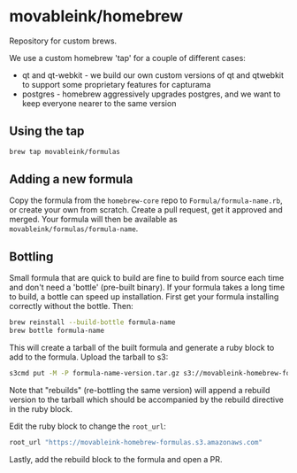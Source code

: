 # movableink/homebrew

Repository for custom brews.

We use a custom homebrew 'tap' for a couple of different cases:

* qt and qt-webkit - we build our own custom versions of qt and qtwebkit to support some proprietary features for capturama
* postgres - homebrew aggressively upgrades postgres, and we want to keep everyone nearer to the same version

## Using the tap

```bash
brew tap movableink/formulas
```

## Adding a new formula

Copy the formula from the `homebrew-core` repo to `Formula/formula-name.rb`, or create your own from scratch. Create a pull request, get it approved and merged. Your formula will then be available as `movableink/formulas/formula-name`.

## Bottling

Small formula that are quick to build are fine to build from source each time and don't need a 'bottle' (pre-built binary). If your formula takes a long time to build, a bottle can speed up installation. First get your formula installing correctly without the bottle. Then:

```bash
brew reinstall --build-bottle formula-name
brew bottle formula-name
```

This will create a tarball of the built formula and generate a ruby block to add to the formula. Upload the tarball to s3:

```bash
s3cmd put -M -P formula-name-version.tar.gz s3://movableink-homebrew-formulas/
```

Note that "rebuilds" (re-bottling the same version) will append a rebuild version to the tarball which should be accompanied by the rebuild directive in the ruby block.

Edit the ruby block to change the `root_url`:

```ruby
root_url "https://movableink-homebrew-formulas.s3.amazonaws.com"
```

Lastly, add the rebuild block to the formula and open a PR.
